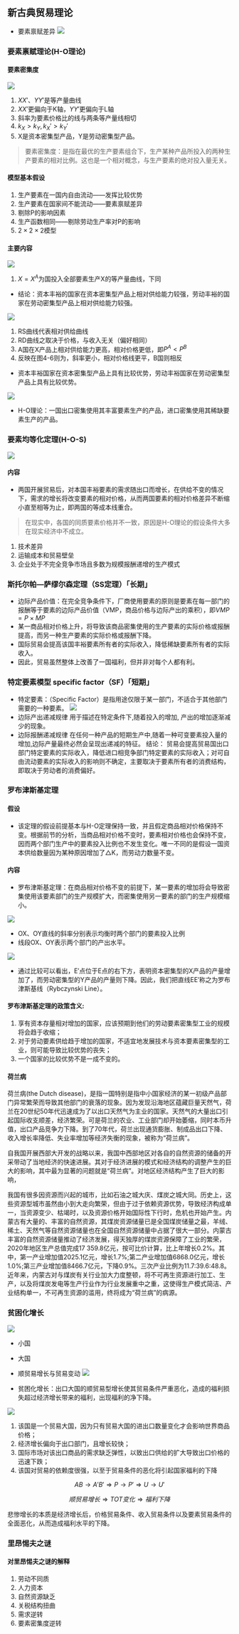## 新古典贸易理论
- 要素禀赋差异
![](../res/图04-01.png)

### 要素禀赋理论(H-O理论)

#### 要素密集度

![](../res/图04-02.png)

1. $XX'、YY'$是等产量曲线
2. $XX'$更偏向于K轴，$YY'$更偏向于L轴
3. 斜率为要素价格比的线与两条等产量线相切
4. $k_X>k_Y,k_X'>k_Y'$
5. X是资本密集型产品，Y是劳动密集型产品。
>要素密集度：是指在最优的生产要素组合下，生产某种产品所投入的两种生产要素的相对比例。这也是一个相对概念，与生产要素的绝对投入量无关。

#### 模型基本假设

1. 生产要素在一国内自由流动——发挥比较优势
2. 生产要素在国家间不能流动——要素禀赋差异
3. 剔除P的影响因素
4. 生产函数相同——剔除劳动生产率对P的影响
5. $2\times2\times2$模型

#### 主要内容

![](../res/图04-03.png)

1. $X=X^A$为国投入全部要素生产X的等产量曲线，下同
- 结论：资本丰裕的国家在资本密集型产品上相对供给能力较强，劳动丰裕的国家在劳动密集型产品上相对供给能力较强。

![](../res/图04-04.png)
1. RS曲线代表相对供给曲线
2. RD曲线之取决于价格，与收入无关（偏好相同）
3. A国在X产品上相对供给能力更高，相对价格更低，即$P^A<P^B$
4. 反映在图4-6则为，斜率更小，相对价格线更平，B国则相反

- 资本丰裕国家在资本密集型产品上具有比较优势，劳动丰裕国家在劳动密集型产品上具有比较优势。

![](../res/图04-05.png)
- H-O理论：一国出口密集使用其丰富要素生产的产品，进口密集使用其稀缺要素生产的产品。

### 要素均等化定理(H-O-S)
![](../res/图04-06.jpg)
#### 内容
- 两国开展贸易后，对本国丰裕要素的需求随出口而增长，在供给不变的情况下，需求的增长将改变要素的相对价格，从而两国要素的相对价格差异不断缩小直至相等为止，即两国的等成本线重合。
>在现实中，各国的同质要素价格并不一致，原因是H-O理论的假设条件大多在现实经济中不成立。
1. 技术差异
2. 运输成本和贸易壁垒
3. 企业处于不完全竞争市场且多数为规模报酬递增的生产模式

### 斯托尔帕—萨缪尔森定理（SS定理）「长期」

- 边际产品价值：在完全竞争条件下，厂商使用要素的原则是要素在每一部门的报酬等于要素的边际产品价值（VMP，商品价格与边际产出的乘积），即$VMP=P\times MP$
- 某一商品相对价格上升，将导致该商品密集使用的生产要素的实际价格或报酬提高，而另一种生产要素的实际价格或报酬下降。
- 国际贸易会提高该国丰裕要素所有者的实际收入，降低稀缺要素所有者的实际收入。
- 因此，贸易虽然整体上改善了一国福利，但并非对每个人都有利。

### 特定要素模型 specific factor（SF）「短期」

- 特定要素：（Specific Factor）是指用途仅限于某一部门，不适合于其他部门需要的一种要素。
![](../res/图04-07.png)
- 边际产出递减规律
    用于描述在特定条件下,随着投入的增加, 产出的增加逐渐减少的现象。
- 边际报酬递减规律
    在任何一种产品的短期生产中,随着一种可变要素投入量的增加,边际产量最终必然会呈现出递减的特征。
结论：
    贸易会提高贸易国出口部门特定要素的实际收入，降低进口相竞争部门特定要素的实际收入；对可自由流动要素的实际收入的影响则不确定，主要取决于要素所有者的消费结构，即取决于劳动者的消费偏好。

### 罗布津斯基定理

#### 假设

- 该定理的假设前提基本与H-O定理保持一致，并且假定商品相对价格保持不变。根据前节的分析，当商品相对价格不变时，要素相对价格也会保持不变，因而两个部门生产中的要素投入比例也不发生变化。唯一不同的是假设一国资本供给数量因为某种原因增加了△K，而劳动力数量不变。
#### 内容

- 罗布津斯基定理：在商品相对价格不变的前提下，某一要素的增加将会导致密集使用该要素部门的生产规模扩大，而密集使用另一要素的部门的生产规模缩小。

![](../res/图04-08.png)
- OX、OY直线的斜率分别表示均衡时两个部门的要素投入比例
- 线段OX、OY表示两个部门的产出水平。

![](../res/图04-09.png)
- 通过比较可以看出，E′点位于E点的右下方，表明资本密集型的X产品的产量增加了，而劳动密集型的Y产品的产量则下降。因此，我们把直线EE′称之为罗布津斯基线（Rybczynski Line）。
#### 罗布津斯基定理的政策含义:

1. 享有资本存量相对增加的国家，应该预期到他们的劳动要素密集型工业的规模将会趋于收缩；
2. 对于劳动要素供给趋于增加的国家，不适宜地发展技术与资本要素密集型的工业，则可能导致比较优势的丧失；
3. 一个国家的比较优势不是一成不变的。

#### 荷兰病

荷兰病(the Dutch disease)，是指一国特别是指中小国家经济的某一初级产品部门异常繁荣而导致其他部门的衰落的现象。因为发现沿海地区蕴藏巨量天然气，荷兰在20世纪50年代迅速成为了以出口天然气为主业的国家。天然气的大量出口引起国际收支顺差，经济繁荣。可是荷兰的农业、工业部门却开始萎缩，同时本币升值，出口产品竞争力下降。到了70年代，荷兰出现通货膨胀、制成品出口下降、收入增长率降低、失业率增加等经济失衡的现象，被称为“荷兰病”。

自我国开展西部大开发的战略以来，我国中西部地区对各自的自然资源的储备的开采带动了当地经济的快速进展。其对于经济进展的模式和经济结构的调整产生的巨大的影响，其中最为显著的问题就是“荷兰病”。对地区经济结构产生了巨大的影响，

我国有很多因资源而兴起的城市，比如石油之城大庆、煤炭之城大同。历史上，这些资源型城市虽然由小到大走向繁荣，但由于过于依赖资源优势，导致经济构成单一，当资源变少、枯竭时，以及资源价格开始国际性下行时，危机也开始产生。内蒙古有大量的、丰富的自然资源，其煤炭资源储量已是全国煤炭储量之最，羊绒、稀土、天然气等自然资源储量也在全国自然资源储量中占据了很大一部分。内蒙古丰富的自然资源储量推动了经济发展，得天独厚的煤炭资源保障了工业的繁荣，2020年地区生产总值完成17 359.8亿元，按可比价计算，比上年增长0.2%。其中，第一产业增加值2025.1亿元，增长1.7%;第二产业增加值6868.0亿元，增长1.0%;第三产业增加值8466.7亿元，下降0.9%。三次产业比例为11.7:39.6:48.8。近年来，内蒙古对与煤炭有关行业加大力度整顿，将不可再生资源进行加工、生产，以及将煤炭发电等生产行业作为行业发展重中之重，这使得生产模式简洁、产业结构单一，不可再生资源的滥用，终将成为“荷兰病”的病源。

### 贫困化增长

![](../res/图04-10.png)

- 小国
- 大国
- 顺贸易增长与贸易变动
    ![](../res/图04-11.png)


- 贫困化增长：出口大国的顺贸易型增长使其贸易条件严重恶化，造成的福利损失超过经济增长带来的福利，出现福利的净下降。

![](../res/图04-12.png)
1. 该国是一个贸易大国，因为只有贸易大国的进出口数量变化才会影响世界商品价格；
2. 经济增长偏向于出口部门，且增长较快；
3. 国际市场对该出口商品的需求缺乏弹性，以致出口供给的扩大导致出口价格的迅速下跌；
4. 该国对贸易的依赖度很强，以至于贸易条件的恶化将引起国家福利的下降

$$AB\rightarrow A'B'\Rightarrow P\rightarrow P'\Rightarrow U\rightarrow U'$$

$$顺贸易增长\Rightarrow TOT变化\Rightarrow 福利下降$$

悲惨增长的本质是经济增长后，价格贸易条件、收入贸易条件以及要素贸易条件的全面恶化，从而造成福利水平的下降。

### 里昂惕夫之谜

#### 对里昂惕夫之谜的解释
1. 劳动不同质
2. 人力资本
3. 自然资源缺乏
4. 关税结构扭曲
5. 需求逆转
6. 要素密集度逆转